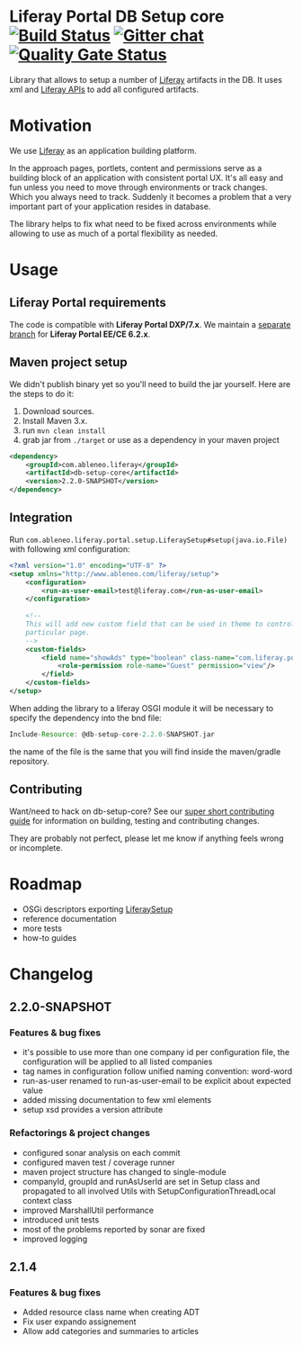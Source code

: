 # Liferay Portal DB Setup core [![Build Status](https://travis-ci.org/ableneo/liferay-db-setup-core.svg?branch=master)](https://travis-ci.org/ableneo/liferay-db-setup-core/branches) [![Gitter chat](https://badges.gitter.im/ableneo/liferay-db-setup-core.png)](https://gitter.im/ableneo/liferay-db-setup-core) [![Quality Gate Status](https://sonarcloud.io/api/project_badges/measure?project=liferay-db-setup-core-2_x&metric=alert_status)](https://sonarcloud.io/dashboard?id=liferay-db-setup-core-2_x)
Library that allows to setup a number of [Liferay][3] artifacts in the DB. It uses xml and [Liferay APIs][4] to add all configured artifacts.

# Motivation
We use [Liferay][3] as an application building platform.

In the approach pages, portlets, content and permissions serve as a building block of an application with consistent portal UX. It's all easy and fun unless you need to move through environments or track changes. Which you always need to track. Suddenly it becomes a problem that a very important part of your application resides in database.

The library helps to fix what need to be fixed across environments while allowing to use as much of a portal flexibility as needed.

# Usage
## Liferay Portal requirements
The code is compatible with **Liferay Portal DXP/7.x**. We maintain a [separate branch][1] for **Liferay Portal EE/CE 6.2.x**.

## Maven project setup
We didn't publish binary yet so you'll need to build the jar yourself. Here are the steps to do it:

1. Download sources.
1. Install Maven 3.x.
1. run <code>mvn clean install</code>
1. grab jar from <code>./target</code> or use as a dependency in your maven project
```xml
<dependency>
    <groupId>com.ableneo.liferay</groupId>
    <artifactId>db-setup-core</artifactId>
    <version>2.2.0-SNAPSHOT</version>
</dependency>
```

## Integration
Run <code>com.ableneo.liferay.portal.setup.LiferaySetup#setup(java.io.File)</code> with following xml configuration:
```xml
<?xml version="1.0" encoding="UTF-8" ?>
<setup xmlns="http://www.ableneo.com/liferay/setup">
    <configuration>
        <run-as-user-email>test@liferay.com</run-as-user-email>
    </configuration>
 
    <!--
    This will add new custom field that can be used in theme to control if ads should display on
    particular page.
    -->
    <custom-fields>
        <field name="showAds" type="boolean" class-name="com.liferay.portal.model.Layout">
            <role-permission role-name="Guest" permission="view"/>
        </field>
    </custom-fields>
</setup>
```
When adding the library to a liferay OSGI module it will be necessary to specify the dependency into the bnd file:
```gradle
Include-Resource: @db-setup-core-2.2.0-SNAPSHOT.jar
```
the name of the file is the same that you will find inside the maven/gradle repository.

## Contributing
Want/need to hack on db-setup-core? See our [super short contributing guide](CONTRIBUTING.md) for information on building, testing and contributing changes.

They are probably not perfect, please let me know if anything feels wrong or incomplete.

# Roadmap
* OSGi descriptors exporting [LiferaySetup][2]
* reference documentation
* more tests
* how-to guides

# Changelog

## 2.2.0-SNAPSHOT

### Features & bug fixes
* it's possible to use more than one company id per configuration file, the configuration will be applied to all listed companies
* tag names in configuration follow unified naming convention: word-word
* run-as-user renamed to run-as-user-email to be explicit about expected value
* added missing documentation to few xml elements
* setup xsd provides a version attribute

### Refactorings & project changes
* configured sonar analysis on each commit
* configured maven test / coverage runner
* maven project structure has changed to single-module
* companyId, groupId and runAsUserId are set in Setup class and propagated to all involved Utils with SetupConfigurationThreadLocal context class
* improved MarshallUtil performance
* introduced unit tests 
* most of the problems reported by sonar are fixed
* improved logging

## 2.1.4

### Features & bug fixes
* Added resource class name when creating ADT 
* Fix user expando assignement
* Allow add categories and summaries to articles

[1]: https://github.com/ableneo/liferay-db-setup-core/tree/1.x
[2]: src/main/java/com/ableneo/liferay/portal/setup/LiferaySetup.java
[3]: https://github.com/liferay
[4]: https://docs.liferay.com/portal/7.0/javadocs/portal-kernel
